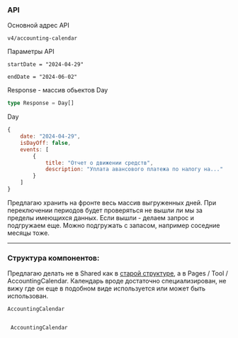 
### API

Основной адрес API
```
v4/accounting-calendar
```

Параметры API
```
startDate = "2024-04-29"

endDate = "2024-06-02"
```

Response - массив обьектов Day
```ts
type Response = Day[]
```

Day
```js
{
	date: "2024-04-29",
	isDayOff: false,
	events: [
		{
			title: "Отчет о движении средств",
			description: "Уплата авансового платежа по налогу на..."
		}
	]
}
```

Предлагаю хранить на фронте весь массив выгруженных дней. При переключении периодов будет проверяться не вышли ли мы за пределы имеющихся данных. Если вышли - делаем запрос и подгружаем еще. Можно подгружать с запасом, например соседние месяцы тоже.

---
### Структура компонентов:

Предлагаю делать не в Shared как в [старой структуре](old_structure.md), a в Pages / Tool / AccountingCalendar. Календарь вроде достаточно специализирован, не вижу где он еще в подобном виде используется или может быть использован.

```
AccountingCalendar
	
```


	 AccountingCalendar

